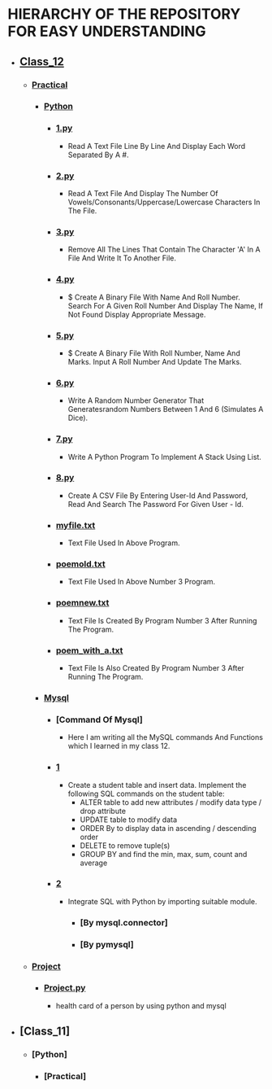 # HIERARCHY OF THE REPOSITORY FOR EASY UNDERSTANDING
   - ## [Class_12](https://github.com/16ratneshkumar/School/tree/main/Class_12)
       - ### [Practical](https://github.com/16ratneshkumar/School/tree/main/Class_12/Practical)
           - ### [Python](https://github.com/16ratneshkumar/School/tree/main/Class_12/Practical/Python)
               - ### [1.py](https://github.com/16ratneshkumar/School/blob/main/Class_12/Practical/Python/1.py)
                    - Read A Text File Line By Line And Display Each Word Separated By A #.
               - ### [2.py](https://github.com/16ratneshkumar/School/blob/main/Class_12/Practical/Python/2.py)
                    - Read A Text File And Display The Number Of Vowels/Consonants/Uppercase/Lowercase Characters In The File.
               - ### [3.py](https://github.com/16ratneshkumar/School/blob/main/Class_12/Practical/Python/3.py)
                    - Remove All The Lines That Contain The Character 'A' In A File And Write It To Another File.
               - ### [4.py](https://github.com/16ratneshkumar/School/blob/main/Class_12/Practical/Python/4.py)
                    - $ Create A Binary File With Name And Roll Number. Search For A Given Roll Number And Display The Name, If Not Found Display Appropriate Message.
               - ### [5.py](https://github.com/16ratneshkumar/School/blob/main/Class_12/Practical/Python/5.py)
                    - $ Create A Binary File With Roll Number, Name And Marks. Input A Roll Number And Update The Marks.
               - ### [6.py](https://github.com/16ratneshkumar/School/blob/main/Class_12/Practical/Python/6.py)
                    - Write A Random Number Generator That Generatesrandom Numbers Between 1 And 6 (Simulates A Dice).
               - ### [7.py](https://github.com/16ratneshkumar/School/blob/main/Class_12/Practical/Python/7.py)
                    - Write A Python Program To Implement A Stack Using List.
               - ### [8.py](https://github.com/16ratneshkumar/School/blob/main/Class_12/Practical/Python/8.py)
                    -  Create A CSV File By Entering User-Id And Password, Read And Search The Password For Given User - Id.
               - ### [myfile.txt](https://github.com/16ratneshkumar/School/blob/main/Class_12/Practical/Python/myfile.txt)
                    - Text File Used In Above Program.
               - ### [poemold.txt](https://github.com/16ratneshkumar/School/blob/main/Class_12/Practical/Python/poemold.txt)
                    - Text File Used In Above Number 3 Program.
               - ### [poemnew.txt](https://github.com/16ratneshkumar/School/blob/main/Class_12/Practical/Python/poemnew.txt)
                    - Text File Is Created By Program Number 3 After Running The Program.
               - ### [poem_with_a.txt](https://github.com/16ratneshkumar/School/blob/main/Class_12/Practical/Python/poem_with_a.txt)
                    - Text File Is Also Created By Program Number 3 After Running The Program.
           - ### [Mysql](https://github.com/16ratneshkumar/School/blob/main/Class_12/Practical/Mysql)
               - ### [Command Of Mysql] 
                    - Here I am writing all the MySQL commands And Functions which I learned in my class 12.
               - ### [1](https://github.com/16ratneshkumar/School/blob/main/Class_12/Practical/Mysql/1.py)
                    - Create a student table and insert data. Implement the following SQL commands on the student table:
                         - ALTER table to add new attributes / modify data type / drop attribute
                         - UPDATE table to modify data
                         - ORDER By to display data in ascending / descending order
                         - DELETE to remove tuple(s)
                         - GROUP BY and find the min, max, sum, count and average
               - ### [2](https://github.com/16ratneshkumar/School/blob/main/Class_12/Practical/Mysql/2.)
                    - Integrate SQL with Python by importing suitable module.
                         - ### [By mysql.connector]
                         - ### [By pymysql]
       - ### [Project](https://github.com/16ratneshkumar/School/tree/main/Class_12/Project)
           - ### [Project.py](https://github.com/16ratneshkumar/School/blob/main/Class_12/Project/Project.py)
               - health card of a person by using python and mysql
   - ## [Class_11]
       - ### [Python]
           - ### [Practical]



